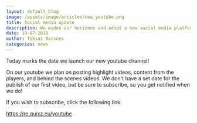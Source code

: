 ```yaml
---
layout: default_blog
image: /assets/image/articles/new_youtube.png
title: Social media update
description: We widen our horizons and adopt a new social media platform
date: 19-07-2018
author: Tobias Barsnes
categories: news
---
```

Today marks the date we launch our new youtube channel!

On our youtube we plan on posting highlight videos, content from the players, and behind the scenes videos. We don't have a set date for the publish of our first video, but be sure to subscribe, so you get notified when we do!

If you wish to subscribe, click the following link:

<https://re.quixz.eu/youtube>
